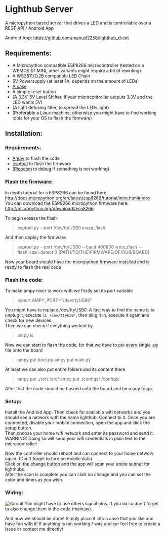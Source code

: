 # Lighthub Server
A micropython based server that drives a LED and is controllable over a REST API / Android App  

Android App: https://github.com/manuel2258/lighthub_client  

## Requirements:

* A Micropython compatible ESP8266 microcontroller (tested on a WEMOS D1 MINI, other variants might require a bit of rewriting)
* A WS2811/2/2B compatible LED Chain
* 5V Powersupply (at least 1A, depends on the amount of LEDs)
* [A case](https://www.thingiverse.com/thing:3866419)
* A simple reset button
* (A 3.3V-5V Level Shifter, if your microcontroller outputs 3.3V and the LED wants 5V)
* (A light defusing filter, to spread the LEDs light)
* (Preferable a Linux machine, otherwise you might have to find working tools for your OS to flash the firmware)

## Installation:

### Requirements:

* [Ampy](https://github.com/pycampers/ampy) to flash the code 
* [Esptool](https://github.com/espressif/esptool) to flash the firmware
* ([Picocom](https://github.com/npat-efault/picocom) to debug if something is not working)

### Flash the firmware:

In depth tutorial for a ESP8266 can be found here: http://docs.micropython.org/en/latest/esp8266/tutorial/intro.html#intro  
You can download the ESP8266 micropython firmware here: http://micropython.org/download#esp8266  

To begin erease the flash
> esptool.py --port /dev/ttyUSB0 erase_flash

And then deploy the firmware
> esptool.py --port /dev/ttyUSB0 --baud 460800 write_flash --flash_size=detect 0 [PATH/TO/THE/FIRMWARE/OF/OUR/BOARD]

Now your board should have the micropython firmware installed and is ready to flash the real code

### Flash the code:

To make ampy nicer to work with we firstly set its port variable
> export AMPY_PORT="/dev/ttyUSB0"

You might have to replace /dev/ttyUSB0. A fast way to find the name is to unplug it, execute `ls /dev/ttyUSB*`, then plug it in, execute it again and check for new devices.  
Then we can check if eveything worked by
> ampy ls

Now we can start to flash the code, for that we have to put every single .py file onto the board  

> ampy put boot.py
> ampy put main.py

At least we can also put entire folders and its content there
> ampy put ./src/ /src/
> ampy put ./configs/ /configs/

After that the code should be flashed onto the board and be ready to go.

### Setup:

Install the Android App. Then check for available wifi networks and you should see a network with the name lighthub. Connect to it. 
Once you are connected, disable your mobile connection, open the app and click the setup button.  
Then choose your home wifi network and enter its password and send it.  
WARNING: Doing so will send your wifi credentials in plain text to the microcontroller!  
  
Now the controller should reboot and can connect to your home network again. (Don't forget to turn on mobile data)  
Click on the change button and the app will scan your entire subnet for lighthubs.  
After the scan is complete you can click on change and you can set the color and times as you wish. 

### Wiring:
![Circuit](https://i.ibb.co/B6DQpx0/circuit.png)
You might have to use others signal pins. If you do so don't forget to also change them in the code (main.py).  

And now we should be done! Simply place it into a case that you like and have fun with it!
If anything is not working / was unclear feel free to create a issue or contact me directly!
